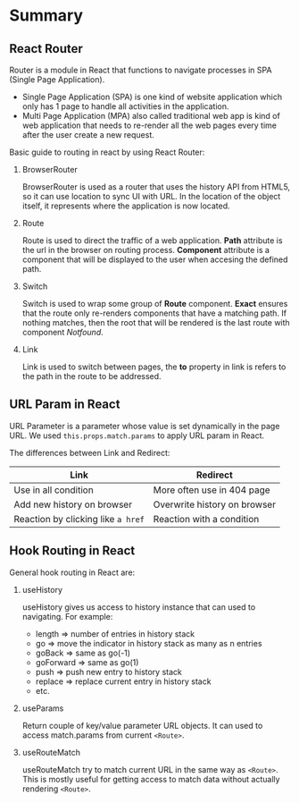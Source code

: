 # Summary

## React Router

Router is a module in React that functions to navigate processes in SPA (Single Page Application).

- Single Page Application (SPA) is one kind of website application which only has 1 page to handle all activities in the application.
- Multi Page Application (MPA) also called traditional web app is kind of web application that needs to re-render all the web pages every time after the user create a new request.

Basic guide to routing in react by using React Router:

1. BrowserRouter

   BrowserRouter is used as a router that uses the history API from HTML5, so it can use location to sync UI with URL. In the location of the object itself, it represents where the application is now located.

2. Route

   Route is used to direct the traffic of a web application. **Path** attribute is the url in the browser on routing process. **Component** attribute is a component that will be displayed to the user when accesing the defined path.

3. Switch

   Switch is used to wrap some group of **Route** component. **Exact** ensures that the route only re-renders components that have a matching path. If nothing matches, then the root that will be rendered is the last route with component _Notfound_.

4. Link

   Link is used to switch between pages, the **to** property in link is refers to the path in the route to be addressed.

## URL Param in React

URL Parameter is a parameter whose value is set dynamically in the page URL. We used `this.props.match.params` to apply URL param in React.

The differences between Link and Redirect:

| Link                               | Redirect                     |
| ---------------------------------- | ---------------------------- |
| Use in all condition               | More often use in 404 page   |
| Add new history on browser         | Overwrite history on browser |
| Reaction by clicking like `a href` | Reaction with a condition    |

## Hook Routing in React

General hook routing in React are:

1. useHistory

   useHistory gives us access to history instance that can used to navigating. For example:

   - length => number of entries in history stack
   - go => move the indicator in history stack as many as n entries
   - goBack => same as go(-1)
   - goForward => same as go(1)
   - push => push new entry to history stack
   - replace => replace current entry in history stack
   - etc.

2. useParams

   Return couple of key/value parameter URL objects. It can used to access match.params from current `<Route>`.

3. useRouteMatch

   useRouteMatch try to match current URL in the same way as `<Route>`. This is mostly useful for getting access to match data without actually rendering `<Route>`.
